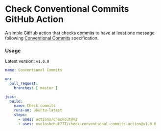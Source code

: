 # Check Conventional Commits GitHub Action

A simple GitHub action that checks commits to have at least one
message following [Conventional Commits](https://www.conventionalcommits.org/en/v1.0.0/) specification.

### Usage

Latest version: `v1.0.0`

```yml
name: Conventional Commits

on:
  pull_request:
    branches: [ master ]

jobs:
  build:
    name: Check commits
    runs-on: ubuntu-latest
    steps:
      - uses: actions/checkout@v2
      - uses: vvoloshchuk777/check-conventional-commits-action@v1.0.0
```
